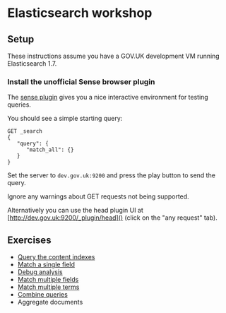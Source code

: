 # Elasticsearch workshop

## Setup

These instructions assume you have a GOV.UK development VM running Elasticsearch
1.7.

### Install the unofficial Sense browser plugin

The [sense plugin](https://chrome.google.com/webstore/detail/sense-beta/lhjgkmllcaadmopgmanpapmpjgmfcfig?hl=en) gives you a nice interactive environment for testing queries.

You should see a simple starting query:

```
GET _search
{
   "query": {
      "match_all": {}
   }
}
```

Set the server to `dev.gov.uk:9200` and press the play button to send the query.

Ignore any warnings about GET requests not being supported.

Alternatively you can use the head plugin UI at [http://dev.gov.uk:9200/_plugin/head]() (click on the "any request" tab).

## Exercises

- [Query the content indexes](01_query_content_indexes.md)
- [Match a single field](02_match_single_field.md)
- [Debug analysis](03_debug_analysis.md)
- [Match multiple fields](04_match_multiple.md)
- [Match multiple terms](05_match_phrases.md)
- [Combine queries](06_combine_queries.md)
- Aggregate documents

